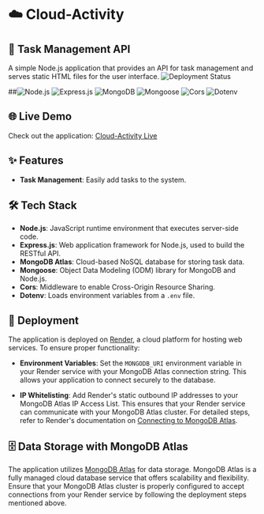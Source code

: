 # ☁️ Cloud-Activity

## 📝 Task Management API

A simple Node.js application that provides an API for task management and serves static HTML files for the user interface.
![Deployment Status](https://deploy-badge.vercel.app/api?url=https://your-deployment-url.com)

##![Node.js](https://img.shields.io/badge/Node.js-339933?style=for-the-badge&logo=nodedotjs&logoColor=white)
![Express.js](https://img.shields.io/badge/Express.js-000000?style=for-the-badge&logo=express&logoColor=white)
![MongoDB](https://img.shields.io/badge/MongoDB-47A248?style=for-the-badge&logo=mongodb&logoColor=white)
![Mongoose](https://img.shields.io/badge/Mongoose-880000?style=for-the-badge&logo=mongoose&logoColor=white)
![Cors](https://img.shields.io/badge/Cors-0000FF?style=for-the-badge)
![Dotenv](https://img.shields.io/badge/Dotenv-ECD53F?style=for-the-badge)

## 🌐 Live Demo

Check out the application: [Cloud-Activity Live](https://cloud-activity-1.onrender.com/)

## ✨ Features

- **Task Management**: Easily add tasks to the system.

## 🛠️ Tech Stack

- **Node.js**: JavaScript runtime environment that executes server-side code.
- **Express.js**: Web application framework for Node.js, used to build the RESTful API.
- **MongoDB Atlas**: Cloud-based NoSQL database for storing task data.
- **Mongoose**: Object Data Modeling (ODM) library for MongoDB and Node.js.
- **Cors**: Middleware to enable Cross-Origin Resource Sharing.
- **Dotenv**: Loads environment variables from a `.env` file.

## 🚀 Deployment

The application is deployed on [Render](https://render.com/), a cloud platform for hosting web services. To ensure proper functionality:

- **Environment Variables**: Set the `MONGODB_URI` environment variable in your Render service with your MongoDB Atlas connection string. This allows your application to connect securely to the database.

- **IP Whitelisting**: Add Render's static outbound IP addresses to your MongoDB Atlas IP Access List. This ensures that your Render service can communicate with your MongoDB Atlas cluster. For detailed steps, refer to Render's documentation on [Connecting to MongoDB Atlas](https://render.com/docs/connect-to-mongodb-atlas).

## 🗄️ Data Storage with MongoDB Atlas

The application utilizes [MongoDB Atlas](https://www.mongodb.com/cloud/atlas) for data storage. MongoDB Atlas is a fully managed cloud database service that offers scalability and flexibility. Ensure that your MongoDB Atlas cluster is properly configured to accept connections from your Render service by following the deployment steps mentioned above.
